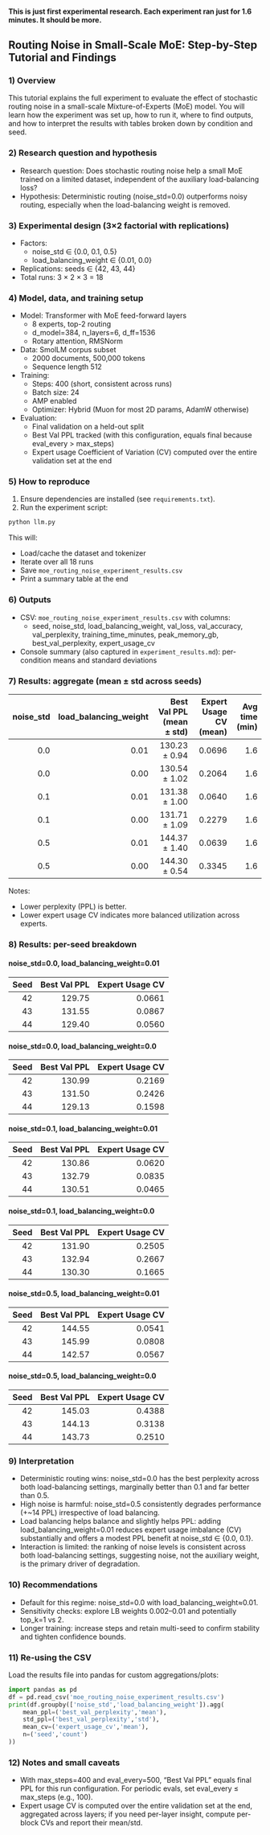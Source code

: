 #### This is just first experimental research. Each experiment ran just for 1.6 minutes. It should be more.

## Routing Noise in Small-Scale MoE: Step-by-Step Tutorial and Findings

### 1) Overview
This tutorial explains the full experiment to evaluate the effect of stochastic routing noise in a small-scale Mixture-of-Experts (MoE) model. You will learn how the experiment was set up, how to run it, where to find outputs, and how to interpret the results with tables broken down by condition and seed.

### 2) Research question and hypothesis
- Research question: Does stochastic routing noise help a small MoE trained on a limited dataset, independent of the auxiliary load-balancing loss?
- Hypothesis: Deterministic routing (noise_std=0.0) outperforms noisy routing, especially when the load-balancing weight is removed.

### 3) Experimental design (3×2 factorial with replications)
- Factors:
  - noise_std ∈ {0.0, 0.1, 0.5}
  - load_balancing_weight ∈ {0.01, 0.0}
- Replications: seeds ∈ {42, 43, 44}
- Total runs: 3 × 2 × 3 = 18

### 4) Model, data, and training setup
- Model: Transformer with MoE feed-forward layers
  - 8 experts, top-2 routing
  - d_model=384, n_layers=6, d_ff=1536
  - Rotary attention, RMSNorm
- Data: SmolLM corpus subset
  - 2000 documents, 500,000 tokens
  - Sequence length 512
- Training:
  - Steps: 400 (short, consistent across runs)
  - Batch size: 24
  - AMP enabled
  - Optimizer: Hybrid (Muon for most 2D params, AdamW otherwise)
- Evaluation:
  - Final validation on a held-out split
  - Best Val PPL tracked (with this configuration, equals final because eval_every > max_steps)
  - Expert usage Coefficient of Variation (CV) computed over the entire validation set at the end

### 5) How to reproduce
1) Ensure dependencies are installed (see `requirements.txt`).
2) Run the experiment script:
```bash
python llm.py
```
This will:
- Load/cache the dataset and tokenizer
- Iterate over all 18 runs
- Save `moe_routing_noise_experiment_results.csv`
- Print a summary table at the end

### 6) Outputs
- CSV: `moe_routing_noise_experiment_results.csv` with columns:
  - seed, noise_std, load_balancing_weight, val_loss, val_accuracy, val_perplexity,
    training_time_minutes, peak_memory_gb, best_val_perplexity, expert_usage_cv
- Console summary (also captured in `experiment_results.md`): per-condition means and standard deviations

### 7) Results: aggregate (mean ± std across seeds)

| noise_std | load_balancing_weight | Best Val PPL (mean ± std) | Expert Usage CV (mean) | Avg time (min) |
|---:|---:|---:|---:|---:|
| 0.0 | 0.01 | 130.23 ± 0.94 | 0.0696 | 1.6 |
| 0.0 | 0.00 | 130.54 ± 1.02 | 0.2064 | 1.6 |
| 0.1 | 0.01 | 131.38 ± 1.00 | 0.0640 | 1.6 |
| 0.1 | 0.00 | 131.71 ± 1.09 | 0.2279 | 1.6 |
| 0.5 | 0.01 | 144.37 ± 1.40 | 0.0639 | 1.6 |
| 0.5 | 0.00 | 144.30 ± 0.54 | 0.3345 | 1.6 |

Notes:
- Lower perplexity (PPL) is better.
- Lower expert usage CV indicates more balanced utilization across experts.

### 8) Results: per-seed breakdown

#### noise_std=0.0, load_balancing_weight=0.01
| Seed | Best Val PPL | Expert Usage CV |
|---:|---:|---:|
| 42 | 129.75 | 0.0661 |
| 43 | 131.55 | 0.0867 |
| 44 | 129.40 | 0.0560 |

#### noise_std=0.0, load_balancing_weight=0.0
| Seed | Best Val PPL | Expert Usage CV |
|---:|---:|---:|
| 42 | 130.99 | 0.2169 |
| 43 | 131.50 | 0.2426 |
| 44 | 129.13 | 0.1598 |

#### noise_std=0.1, load_balancing_weight=0.01
| Seed | Best Val PPL | Expert Usage CV |
|---:|---:|---:|
| 42 | 130.86 | 0.0620 |
| 43 | 132.79 | 0.0835 |
| 44 | 130.51 | 0.0465 |

#### noise_std=0.1, load_balancing_weight=0.0
| Seed | Best Val PPL | Expert Usage CV |
|---:|---:|---:|
| 42 | 131.90 | 0.2505 |
| 43 | 132.94 | 0.2667 |
| 44 | 130.30 | 0.1665 |

#### noise_std=0.5, load_balancing_weight=0.01
| Seed | Best Val PPL | Expert Usage CV |
|---:|---:|---:|
| 42 | 144.55 | 0.0541 |
| 43 | 145.99 | 0.0808 |
| 44 | 142.57 | 0.0567 |

#### noise_std=0.5, load_balancing_weight=0.0
| Seed | Best Val PPL | Expert Usage CV |
|---:|---:|---:|
| 42 | 145.03 | 0.4388 |
| 43 | 144.13 | 0.3138 |
| 44 | 143.73 | 0.2510 |

### 9) Interpretation
- Deterministic routing wins: noise_std=0.0 has the best perplexity across both load-balancing settings, marginally better than 0.1 and far better than 0.5.
- High noise is harmful: noise_std=0.5 consistently degrades performance (+~14 PPL) irrespective of load balancing.
- Load balancing helps balance and slightly helps PPL: adding load_balancing_weight=0.01 reduces expert usage imbalance (CV) substantially and offers a modest PPL benefit at noise_std ∈ {0.0, 0.1}.
- Interaction is limited: the ranking of noise levels is consistent across both load-balancing settings, suggesting noise, not the auxiliary weight, is the primary driver of degradation.

### 10) Recommendations
- Default for this regime: noise_std=0.0 with load_balancing_weight≈0.01.
- Sensitivity checks: explore LB weights 0.002–0.01 and potentially top_k=1 vs 2.
- Longer training: increase steps and retain multi-seed to confirm stability and tighten confidence bounds.

### 11) Re-using the CSV
Load the results file into pandas for custom aggregations/plots:
```python
import pandas as pd
df = pd.read_csv('moe_routing_noise_experiment_results.csv')
print(df.groupby(['noise_std','load_balancing_weight']).agg(
    mean_ppl=('best_val_perplexity','mean'),
    std_ppl=('best_val_perplexity','std'),
    mean_cv=('expert_usage_cv','mean'),
    n=('seed','count')
))
```

### 12) Notes and small caveats
- With max_steps=400 and eval_every=500, “Best Val PPL” equals final PPL for this run configuration. For periodic evals, set eval_every ≤ max_steps (e.g., 100).
- Expert usage CV is computed over the entire validation set at the end, aggregated across layers; if you need per-layer insight, compute per-block CVs and report their mean/std.


